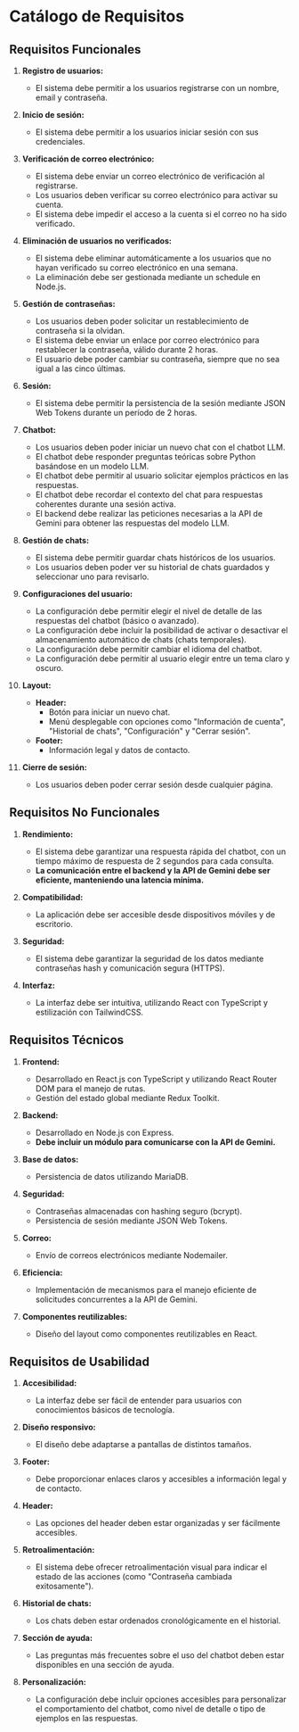 # **Catálogo de Requisitos**

## **Requisitos Funcionales**

1. **Registro de usuarios:**
    - El sistema debe permitir a los usuarios registrarse con un nombre, email y contraseña.

2. **Inicio de sesión:**
    - El sistema debe permitir a los usuarios iniciar sesión con sus credenciales.

3. **Verificación de correo electrónico:**
    - El sistema debe enviar un correo electrónico de verificación al registrarse.
    - Los usuarios deben verificar su correo electrónico para activar su cuenta.
    - El sistema debe impedir el acceso a la cuenta si el correo no ha sido verificado.

4. **Eliminación de usuarios no verificados:**
    - El sistema debe eliminar automáticamente a los usuarios que no hayan verificado su correo electrónico en una semana.
    - La eliminación debe ser gestionada mediante un schedule en Node.js.

5. **Gestión de contraseñas:**
    - Los usuarios deben poder solicitar un restablecimiento de contraseña si la olvidan.
    - El sistema debe enviar un enlace por correo electrónico para restablecer la contraseña, válido durante 2 horas.
    - El usuario debe poder cambiar su contraseña, siempre que no sea igual a las cinco últimas.

6. **Sesión:**
    - El sistema debe permitir la persistencia de la sesión mediante JSON Web Tokens durante un período de 2 horas.

7. **Chatbot:**
    - Los usuarios deben poder iniciar un nuevo chat con el chatbot LLM.
    - El chatbot debe responder preguntas teóricas sobre Python basándose en un modelo LLM.
    - El chatbot debe permitir al usuario solicitar ejemplos prácticos en las respuestas.
    - El chatbot debe recordar el contexto del chat para respuestas coherentes durante una sesión activa.
    - El backend debe realizar las peticiones necesarias a la API de Gemini para obtener las respuestas del modelo LLM.

8. **Gestión de chats:**
    - El sistema debe permitir guardar chats históricos de los usuarios.
    - Los usuarios deben poder ver su historial de chats guardados y seleccionar uno para revisarlo.

9. **Configuraciones del usuario:**
    - La configuración debe permitir elegir el nivel de detalle de las respuestas del chatbot (básico o avanzado).
    - La configuración debe incluir la posibilidad de activar o desactivar el almacenamiento automático de chats (chats temporales).
    - La configuración debe permitir cambiar el idioma del chatbot.
    - La configuración debe permitir al usuario elegir entre un tema claro y oscuro.

10. **Layout:**
    - **Header:**
        - Botón para iniciar un nuevo chat.
        - Menú desplegable con opciones como "Información de cuenta", "Historial de chats", "Configuración" y "Cerrar sesión".
    - **Footer:**
        - Información legal y datos de contacto.

11. **Cierre de sesión:**
    - Los usuarios deben poder cerrar sesión desde cualquier página.

## **Requisitos No Funcionales**

1. **Rendimiento:**
    - El sistema debe garantizar una respuesta rápida del chatbot, con un tiempo máximo de respuesta de 2 segundos para cada consulta.
    - **La comunicación entre el backend y la API de Gemini debe ser eficiente, manteniendo una latencia mínima.**

2. **Compatibilidad:**
    - La aplicación debe ser accesible desde dispositivos móviles y de escritorio.

3. **Seguridad:**
    - El sistema debe garantizar la seguridad de los datos mediante contraseñas hash y comunicación segura (HTTPS).

4. **Interfaz:**
    - La interfaz debe ser intuitiva, utilizando React con TypeScript y estilización con TailwindCSS.

## **Requisitos Técnicos**

1. **Frontend:**
    - Desarrollado en React.js con TypeScript y utilizando React Router DOM para el manejo de rutas.
    - Gestión del estado global mediante Redux Toolkit.

2. **Backend:**
    - Desarrollado en Node.js con Express.
    - **Debe incluir un módulo para comunicarse con la API de Gemini.**

3. **Base de datos:**
    - Persistencia de datos utilizando MariaDB.

4. **Seguridad:**
    - Contraseñas almacenadas con hashing seguro (bcrypt).
    - Persistencia de sesión mediante JSON Web Tokens.

5. **Correo:**
    - Envío de correos electrónicos mediante Nodemailer.

6. **Eficiencia:**
    - Implementación de mecanismos para el manejo eficiente de solicitudes concurrentes a la API de Gemini.

7. **Componentes reutilizables:**
    - Diseño del layout como componentes reutilizables en React.

## **Requisitos de Usabilidad**

1. **Accesibilidad:**
    - La interfaz debe ser fácil de entender para usuarios con conocimientos básicos de tecnología.

2. **Diseño responsivo:**
    - El diseño debe adaptarse a pantallas de distintos tamaños.

3. **Footer:**
    - Debe proporcionar enlaces claros y accesibles a información legal y de contacto.

4. **Header:**
    - Las opciones del header deben estar organizadas y ser fácilmente accesibles.

5. **Retroalimentación:**
    - El sistema debe ofrecer retroalimentación visual para indicar el estado de las acciones (como "Contraseña cambiada exitosamente").

6. **Historial de chats:**
    - Los chats deben estar ordenados cronológicamente en el historial.

7. **Sección de ayuda:**
    - Las preguntas más frecuentes sobre el uso del chatbot deben estar disponibles en una sección de ayuda.

8. **Personalización:**
    - La configuración debe incluir opciones accesibles para personalizar el comportamiento del chatbot, como nivel de detalle o tipo de ejemplos en las respuestas.
